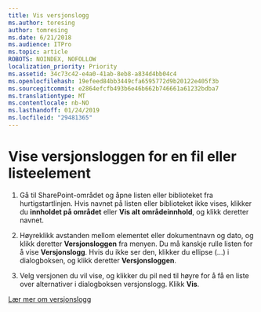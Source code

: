 ```yaml
---
title: Vis versjonslogg
ms.author: toresing
author: tomresing
ms.date: 6/21/2018
ms.audience: ITPro
ms.topic: article
ROBOTS: NOINDEX, NOFOLLOW
localization_priority: Priority
ms.assetid: 34c73c42-e4a0-41ab-8eb8-a834d4bb04c4
ms.openlocfilehash: 19efeed84bb3449cfa6595772d9b20122e405f3b
ms.sourcegitcommit: e2864efcfb493b6e46b662b746661a61232bdba7
ms.translationtype: MT
ms.contentlocale: nb-NO
ms.lasthandoff: 01/24/2019
ms.locfileid: "29481365"
---
```

# <a name="view-version-history-of-a-file-or-list-item"></a>Vise versjonsloggen for en fil eller listeelement

1. Gå til SharePoint-området og åpne listen eller biblioteket fra hurtigstartlinjen. Hvis navnet på listen eller biblioteket ikke vises, klikker du **innholdet på området** eller **Vis alt områdeinnhold**, og klikk deretter navnet.
    
2. Høyreklikk avstanden mellom elementet eller dokumentnavn og dato, og klikk deretter **Versjonsloggen** fra menyen. Du må kanskje rulle listen for å vise **Versjonslogg**. Hvis du ikke ser den, klikker du ellipse (...) i dialogboksen, og klikk deretter **Versjonsloggen**.
    
3. Velg versjonen du vil vise, og klikker du pil ned til høyre for å få en liste over alternativer i dialogboksen versjonslogg. Klikk **Vis**.
    
[Lær mer om versjonslogg](https://go.microsoft.com/fwlink/?linkid=875709)
  

